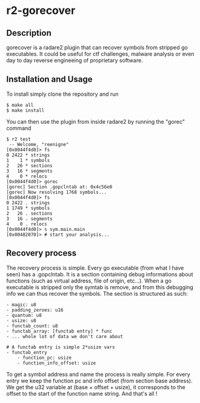 # r2-gorecover
## Description
gorecover is a radare2 plugin that can recover symbols from stripped go executables. It could be useful
for ctf challenges, malware analysis or even day to day reverse engineeing of proprietary software.

## Installation and Usage
To install simply clone the repository and run
```
$ make all
$ make install
```

You can then use the plugin from inside radare2 by running the "gorec" command

```
$ r2 test
 -- Welcome, "reenigne"
[0x0044f4d0]> fs
0 2422 * strings
1    1 * symbols
2   26 * sections
3   16 * segments
4    0 * relocs
[0x0044f4d0]> gorec
[gorec] Section .gopclntab at: 0x4c56e0
[gorec] Now resolving 1768 symbols...
[0x0044f4d0]> fs
0 2422 . strings
1 1749 * symbols
2   26 . sections
3   16 . segments
4    0 . relocs
[0x0044f4d0]> s sym.main.main
[0x00482070]> # start your analysis...
```

## Recovery process
The recovery process is simple. Every go executable (from what I have seen) has a .gopclntab. It is a section
containing debug informations about functions (such as virtual address, file of origin, etc...). When a go executable is stripped only the symtab is remove, and from this debugging info we can thus recover the symbols.
The section is structured as such:

```
- magic: u8
- padding_zeroes: u16
- quantum: u8
- usize: u8
- functab_count: u8
- functab_array: [functab entry] * func
- ... whole lot of data we don't care about

# A functab entry is simple 2*usize vars
- functab_entry
    - function_pc: usize
    - function_info_offset: usize
```

To get a symbol address and name the process is really simple. For every entry we keep the function pc and info offset (from section base address). We get the u32 variable at (base + offset + usize), it corresponds to the offset
to the start of the function name string. And that's all !